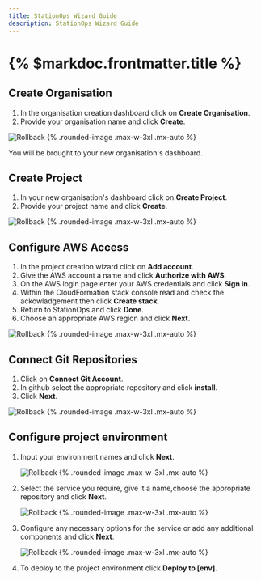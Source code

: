 ```yaml
---
title: StationOps Wizard Guide
description: StationOps Wizard Guide
---
```



# {% $markdoc.frontmatter.title %}




## Create Organisation


1. In the organisation creation dashboard click on __Create Organisation__.
2. Provide your organisation name and click __Create__.

![Rollback](/images/example-walkthrough/wizCreateOrg.png) {%  .rounded-image .max-w-3xl .mx-auto %}


You will be brought to your new organisation's dashboard.




## Create Project


1. In your new organisation's dashboard click on __Create Project__.
2. Provide your project name and click __Create__.

![Rollback](/images/example-walkthrough/wizProjectCreate.png) {%  .rounded-image .max-w-3xl .mx-auto %}


## Configure AWS Access


1. In the project creation wizard click on __Add account__.
2. Give the AWS account a name and click __Authorize with AWS__.
3. On the AWS login page enter your AWS credentials and click __Sign in__.
4. Within the CloudFormation stack console read and check the ackowladgement then click __Create stack__.
5. Return to StationOps and click __Done__.
6. Choose an appropriate AWS region and click __Next__.

![Rollback](/images/example-walkthrough/wizCreateStack.png) {%  .rounded-image .max-w-3xl .mx-auto %}


## Connect Git Repositories


1. Click on __Connect Git Account__.
2. In github select the appropriate repository and click __install__.
3. Click __Next__.

![Rollback](/images/example-walkthrough/wizGitConnect.png) {%  .rounded-image .max-w-3xl .mx-auto %}


## Configure project environment


1. Input your environment names and click __Next__.

    ![Rollback](/images/example-walkthrough/wizCreateEnvironment.png) {%  .rounded-image .max-w-3xl .mx-auto %}

2. Select the service you require, give it a name,choose the appropriate repository and click __Next__.

    ![Rollback](/images/example-walkthrough/wizServiceCreate.png) {%  .rounded-image .max-w-3xl .mx-auto %}

3. Configure any necessary options for the service or add any additional components and click __Next__.

    ![Rollback](/images/example-walkthrough/wizAddComponent.png) {%  .rounded-image .max-w-3xl .mx-auto %}

4. To deploy to the project environment click __Deploy to [env]__.